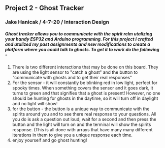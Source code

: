 ## Project 2 - Ghost Tracker

### Jake Hanicak / 4-7-20 / Interaction Design

##### Ghost tracker allows you to communicate with the spirit relm utalizing your handy ESP32 and Arduino programming. For this project I crafted and utalized my past assignments and new modifications to create a platform where you could talk to ghosts. To get it to work do the following - 

1. There is two different interactions that may be done on this board. They are using the light sensor to "catch a ghost" and the button to "communicate with ghosts and to get their real responses"
2. For the sensor - it will constantly be blinking red in low light, perfect for spooky times. When something covers the sensor and it goes dark, it turns to green and that signifies that a ghost is present! However, no one should be hunting for ghosts in the daytime, so it will turn off in daylight and no light will show!
3. for the button - the button is a unique way to communicate with the spirits around you and to see there real response to your questions. All you do is ask a question out loud, wait for a second and then press the button and the light will turn on and the terminal will show the spirits response. (This is all done with arrays that have many many different iterations in them to give you a unique response each time.
4. enjoy yourself and go ghost hunting!